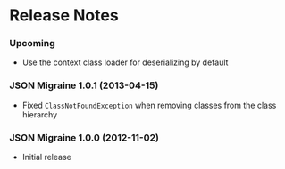 
Release Notes
=============

### Upcoming

- Use the context class loader for deserializing by default

### JSON Migraine 1.0.1 (2013-04-15)

- Fixed `ClassNotFoundException` when removing classes from the class hierarchy

### JSON Migraine 1.0.0 (2012-11-02)

- Initial release
